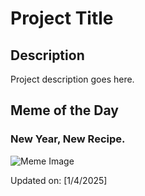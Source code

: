# Project Title

## Description

Project description goes here.

## Meme of the Day

### N‬ew Ye‬ar, Ne‬w R‬ecipe.
![Meme Image](https://i.redd.it/5u2zyd8w8sae1.png)

Updated on: [1/4/2025]